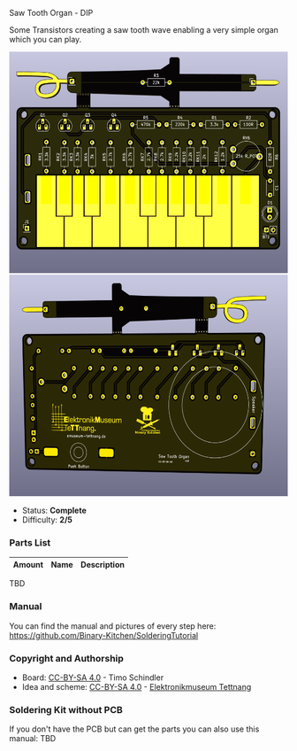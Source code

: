 Saw Tooth Organ - DIP

Some Transistors creating a saw tooth wave enabling a very simple organ which you can play.

<img src="images/front.png" height=400px alt="Saw Tooth Organ"> <img src="images/back.png" height=400px alt="Saw Tooth Organ">

- Status: **Complete**
- Difficulty: **2/5**

### Parts List

| Amount | Name         | Description                        |
|--------|--------------|------------------------------------|

TBD

### Manual
You can find the manual and pictures of every step here: https://github.com/Binary-Kitchen/SolderingTutorial

### Copyright and Authorship

- Board: [CC-BY-SA 4.0](https://creativecommons.org/licenses/by-sa/4.0/) - Timo Schindler
- Idea and scheme: [CC-BY-SA 4.0](https://creativecommons.org/licenses/by-sa/4.0/) - [Elektronikmuseum Tettnang](http://www.emuseum-tettnang.de/)

### Soldering Kit without PCB
If you don't have the PCB but can get the parts you can also use this manual: TBD